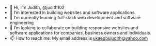 - 👋 Hi, I’m Judith, @judith102
- 👀 I’m interested in building websites and software applications.
- 🌱 I’m currently learning full-stack web development and software engineering
- 💞️ I’m looking to collaborate on building responsive websites and software applications for companies, business owners and individuals.
- 📫 How to reach me: My email address is ukaegbujudith@yahoo.com 

<!---
judith102/judith102 is a ✨ special ✨ repository because its `README.md` (this file) appears on your GitHub profile.
You can click the Preview link to take a look at your changes.
--->

